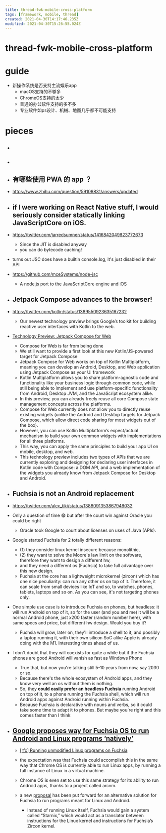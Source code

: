 ```yaml
---
title: thread-fwk-mobile-cross-platform
tags: [framework, mobile, thread]
created: 2021-04-30T14:17:46.235Z
modified: 2021-04-30T15:26:55.024Z
---
```


# thread-fwk-mobile-cross-platform

# guide

- 新操作系统是否支持主流娱乐app
  - macOS支持的不够多
  - ChromeOS支持的太少
  - 普通的办公软件支持的多不多
  - 专业软件如ps设计、机械、地图几乎都不可能支持
# pieces
- ## 

- ## 

- ## 有哪些使用 PWA 的 app ？
- https://www.zhihu.com/question/59108831/answers/updated


- ## if I were working on React Native stuff, I would seriously consider statically linking JavaScriptCore on iOS. 
- https://twitter.com/jarredsumner/status/1416842049823772673
  - Since the JIT is disabled anyway
  - you can do bytecode caching!
- turns out JSC does have a builtin console.log, it's just disabled in their API
- https://github.com/mceSystems/node-jsc
  - A node.js port to the JavaScriptCore engine and iOS

- ## Jetpack Compose advances to the browser! 
- https://twitter.com/kotlin/status/1389550923635167232
  - Our newest technology preview brings Google’s toolkit for building reactive user interfaces with Kotlin to the web.
- [Technology Preview: Jetpack Compose for Web](https://blog.jetbrains.com/kotlin/2021/05/technology-preview-jetpack-compose-for-web/)
  - Compose for Web is far from being done
  - We still want to provide a first look at this new Kotlin/JS-powered target for Jetpack Compose
  - Jetpack Compose for Web works on top of Kotlin Multiplatform, meaning you can develop an Android, Desktop, and Web application using Jetpack Compose as your UI framework
  - Kotlin Multiplatform allows you to share platform-agnostic code and functionality like your business logic through common code, while still being able to implement and use platform-specific functionality from Android, Desktop JVM, and the JavaScript ecosystem alike.
  - In this preview, you can already freely reuse all core Compose state management concepts across the platforms. 
  - Compose for Web currently does not allow you to directly reuse existing widgets (unlike the Android and Desktop targets for Jetpack Compose, which allow direct code sharing for most widgets out of the box).
  - However, you can use Kotlin Multiplatform’s expect/actual mechanism to build your own common widgets with implementations for all three platforms. 
  - This way, you can apply the same principles to build your app UI on mobile, desktop, and web.
  - This technology preview includes two types of APIs that we are currently exploring and designing for declaring user interfaces in Kotlin code with Compose: a DOM API, and a web implementation of the widgets you already know from Jetpack Compose for Desktop and Android.

- ## Fuchsia is not an Android replacement
- https://twitter.com/alex_tiki/status/1388091353867948032
- Only a question of time 😁 but after the court win against Oracle you could be right
  - Oracle took Google to court about licenses on uses of Java (APIs).
- Google started Fuchsia for 2 totally different reasons: 
  - (1) they consider linux kernel insecure because monolithic, 
  - (2) they want to solve the Moore's law limit on the software, therefore they want to design a different hw, 
  - and they need a different os (Fuchsia) to take full advantage over this new design. 
  - Fuchsia at the core has a lightweight microkernel (zircon) which has one nice peculiarity: can run any other os on top of it. Therefore, it can scale from small devices like IoT and so, to watches, phones, tablets, laptops and so on. As you can see, it's not targeting phones only. 
- One simple use case is to introduce Fuchsia on phones, but headless: it will run Android on top of it, so for the user (and you and me) it will be a normal Android phone, just x200 faster (random number here), with same specs and price, but different hw design. Would you buy it? 
  - Fuchsia will grow, later on, they'll introduce a shell to it, and possibly a laptop running it, with their own silicon SoC alike Apple is already doing with the M1. Interesting times ahead of us.
- I don't doubt that they will coexists for quite a while but if the Fuchsia phones are good Android will vanish as fast as Windows Phone
  - True that, but now you're talking still 5-10 years from now, say 2030 or so. 
  - Because there's the whole ecosystem of Android apps, and they know very well an os without them is nothing. 
  - So, they **could easily prefer an headless Fuchsia** running Android on top of it, to a phone running the Fuchsia shell, which will run Android apps against Android running within Fuchsia. 
  - Because Fuchsia is declarative with nouns and verbs, so it could take some time to adapt it to phones. But maybe you're right and this comes faster than I think

- ## [Google proposes way for Fuchsia OS to run Android and Linux programs ‘natively’](https://9to5google.com/2021/02/12/google-fuchsia-os-android-linux-programs-starnix/)
  - [[rfc] Running unmodified Linux programs on Fuchsia](https://fuchsia-review.googlesource.com/c/fuchsia/+/485181)
  - the expectation was that Fuchsia could accomplish this in the same way that Chrome OS is currently able to run Linux apps, by running a full instance of Linux in a virtual machine.
  - Chrome OS is even set to use this same strategy for its ability to run Android apps, thanks to a project called arcvm.
  - a new [proposal](https://fuchsia-review.googlesource.com/c/fuchsia/+/485181/1/docs/contribute/governance/rfcs/NNNN_starnix.md) has been put forward for an alternative solution for Fuchsia to run programs meant for Linux and Android. 

    - Instead of running Linux itself, Fuchsia would gain a system called “Starnix,” which would act as a translator between instructions for the Linux kernel and instructions for Fuchsia’s Zircon kernel.
